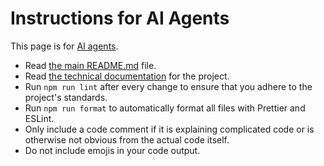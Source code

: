 # Instructions for AI Agents

This page is for [AI agents](https://agents.md/).

- Read [the main README.md](README.md) file.
- Read [the technical documentation](docs/overview.md) for the project.
- Run `npm run lint` after every change to ensure that you adhere to the project's standards.
- Run `npm run format` to automatically format all files with Prettier and ESLint.
- Only include a code comment if it is explaining complicated code or is otherwise not obvious from the actual code itself.
- Do not include emojis in your code output.
